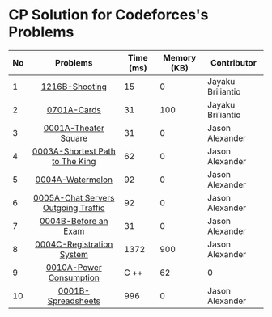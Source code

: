 # CP Solution for Codeforces's Problems

|**No**| **Problems**      | **Time (ms)** | **Memory (KB)** | **Contributor**   |
| ---- |:-----------------:| -------- | ---------- | ----------------- |
| 1 | [1216B-Shooting](./b_1216_shooting.cpp) | 15 | 0 | Jayaku Briliantio |
| 2 | [0701A-Cards](./a_0701_cards.cpp) | 31 | 100 | Jayaku Briliantio |
| 3 | [0001A-Theater Square](./a_0001_theater_square.cpp) | 31 | 0 | Jason Alexander |
| 4 | [0003A-Shortest Path to The King](./a_0003_shortest_path_of_the_king.cpp) | 62 | 0 | Jason Alexander |
| 5 | [0004A-Watermelon](./a_0004_watermelon.cpp) | 92 | 0 | Jason Alexander |
| 6 | [0005A-Chat Servers Outgoing Traffic](./a_0005_chat_servers_outgoing_traffic.cpp) | 92 | 0 | Jason Alexander |
| 7 | [0004B-Before an Exam](./b_0004_before_an_exam.cpp) | 31 | 0 | Jason Alexander |
| 8 | [0004C-Registration System](./c_0004_registration_system.cpp) | 1372 | 900 | Jason Alexander |
| 9 | [0010A-Power Consumption](./a_0010_power_consumption.cpp) | C ++ | 62 | 0 | Jayaku Briliantio |
| 10 | [0001B-Spreadsheets](./b_0001_spreadsheets.cpp) | 996 | 0 | Jason Alexander |
